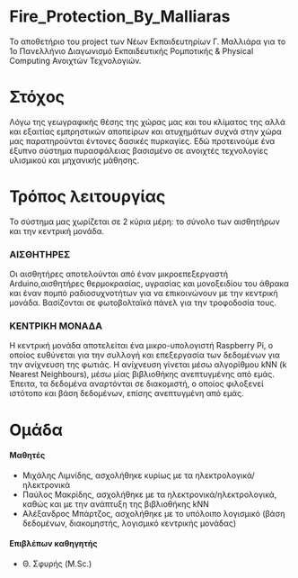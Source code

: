
# Fire_Protection_By_Malliaras

Το αποθετήριο του project των Νέων Εκπαιδευτηρίων Γ. Μαλλιάρα για το 1ο Πανελλήνιο Διαγωνισμό Εκπαιδευτικής Ρομποτικής & Physical Computing Ανοιχτών Τεχνολογιών.

# Στόχος
Λόγω της γεωγραφικής θέσης της χώρας μας και του κλίματος της αλλά και εξαιτίας εμπρηστικών αποπείρων και ατυχημάτων συχνά στην χώρα μας παρατηρούνται έντονες δασικές πυρκαγίες. Εδώ προτεινούμε ένα έξυπνο σύστημα πυρασφάλειας βασισμένο σε ανοιχτές τεχνολογίες υλισμικού και μηχανικής μάθησης.

# Τρόπος λειτουργίας
Το σύστημα μας χωρίζεται σε 2 κύρια μέρη: το σύνολο των αισθητήρων και την κεντρική μονάδα.

### ΑΙΣΘΗΤΗΡΕΣ

Οι αισθητήρες αποτελούνται από έναν μικροεπεξεργαστή Arduino,αισθητήρες θερμοκρασίας, υγρασίας και μονοξειδίου του άθρακα και έναν πομπό ραδιοσυχνοτήτων για να επικοινώνουν με την κεντρική μονάδα. Βασίζονται σε φωτοβολταϊκά πάνελ για την τροφοδοσία τους.

### ΚΕΝΤΡΙΚΗ ΜΟΝΑΔΑ
Η κεντρική μονάδα αποτελείται ένα μικρο-υπολογιστή Raspberry Pi, ο οποίος ευθύνεται για την συλλογή και επεξεργασία των δεδομένων για την ανίχνευση της φωτιάς.
Η ανίχνευση γίνεται μέσω αλγορίθμου kNN (k Nearest Neighbours), μέσω μίας βιβλιοθήκης ανεπτυγμένης από εμάς.
Έπειτα, τα δεδομένα αναρτόνται σε διακομιστή, ο οποίος φιλοξενεί ιστότοπο και βάση δεδομένων, επίσης ανεπτυγμένη από εμάς.

# Ομάδα
#### Μαθητές
* Μιχάλης Λιμνίδης, ασχολήθηκε κυρίως με τα ηλεκτρολογικά/ηλεκτρονικά
* Παύλος Μακρίδης, ασχολήθηκε με τα ηλεκτρονικά/ηλεκτρολογικά, καθώς και με την ανάπτυξη της βιβλιοθήκης kNN
* Αλέξανδρος Μπάρτζος, ασχολήθηκε με το υπόλοιπο λογισμικό (βάση δεδομένων, διακομηστής, λογισμικό κεντρικής μονάδας)
#### Επιβλέπων καθηγητής
* Θ. Σφυρής (M.Sc.)
